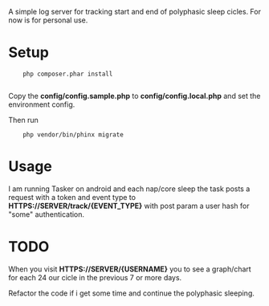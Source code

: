 A simple log server for tracking start and end of polyphasic sleep cicles.
For now is for personal use. 

# Setup
```
	php composer.phar install
	
```
Copy the **config/config.sample.php** to **config/config.local.php** and set the environment config. 

Then run
```
	php vendor/bin/phinx migrate
```


# Usage
I am running Tasker on android and each nap/core sleep the task posts a request with a token and event type to **HTTPS://SERVER/track/{EVENT_TYPE}** with post param a user hash for "some" authentication.
  
# TODO
When you visit **HTTPS://SERVER/{USERNAME}** you to see a graph/chart for each 24 our cicle in the previous 7 or more days.

Refactor the code if i get some time and continue the polyphasic sleeping. 